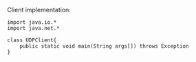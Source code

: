 
Client implementation:

```
import java.io.*
import java.net.*

class UDPClient{
	public static void main(String args[]) throws Exception
}
```